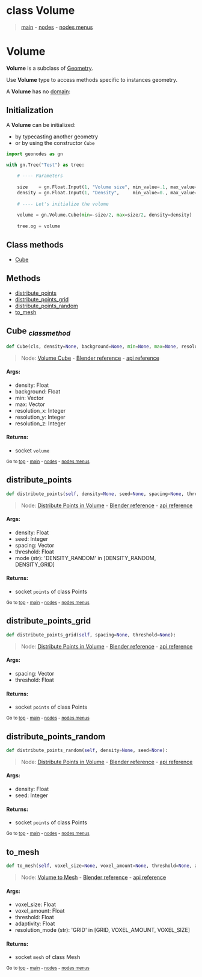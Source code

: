 # class Volume

> [main](../index.md) - [nodes](nodes.md) - [nodes menus](nodes_menus.md)

# Volume

**Volume** is a subclass of [Geometry](Geometry.md).

Use **Volume** type to access methods specific to instances geometry.

A **Volume** has no [domain](domain.md):

## Initialization

A **Volume** can be initialized:
- by typecasting another geometry
- or by using the constructor `Cube`

```python
import geonodes as gn

with gn.Tree("Test") as tree:
    
    # ---- Parameters
    
    size    = gn.Float.Input(1, "Volume size", min_value=.1, max_value=10)
    density = gn.Float.Input(1, "Density",     min_value=0., max_value=30)
    
    # ---- Let's initialize the volume
    
    volume = gn.Volume.Cube(min=-size/2, max=size/2, density=density)
    
    tree.og = volume
```

## Class methods

- [Cube](#Cube-classmethod)


## Methods

- [distribute_points](#distribute_points)
- [distribute_points_grid](#distribute_points_grid)
- [distribute_points_random](#distribute_points_random)
- [to_mesh](#to_mesh)

## Cube <sub>*classmethod*</sub>

```python
def Cube(cls, density=None, background=None, min=None, max=None, resolution_x=None, resolution_y=None, resolution_z=None):

```
> Node: [Volume Cube](GeometryNodeVolumeCube.md) - [Blender reference](https://docs.blender.org/manual/en/latest/modeling/geometry_nodes/volume/volume_cube.html) - [api reference](https://docs.blender.org/api/current/bpy.types.GeometryNodeVolumeCube.html)

#### Args:
- density: Float
- background: Float
- min: Vector
- max: Vector
- resolution_x: Integer
- resolution_y: Integer
- resolution_z: Integer

#### Returns:
- socket `volume`

<sub>Go to [top](#class-Volume) - [main](../index.md) - [nodes](nodes.md) - [nodes menus](nodes_menus.md)</sub>

## distribute_points

```python
def distribute_points(self, density=None, seed=None, spacing=None, threshold=None, mode='DENSITY_RANDOM'):

```
> Node: [Distribute Points in Volume](GeometryNodeDistributePointsInVolume.md) - [Blender reference](https://docs.blender.org/manual/en/latest/modeling/geometry_nodes/point/distribute_points_in_volume.html) - [api reference](https://docs.blender.org/api/current/bpy.types.GeometryNodeDistributePointsInVolume.html)

#### Args:
- density: Float
- seed: Integer
- spacing: Vector
- threshold: Float
- mode (str): 'DENSITY_RANDOM' in [DENSITY_RANDOM, DENSITY_GRID]

#### Returns:
- socket `points` of class Points

<sub>Go to [top](#class-Volume) - [main](../index.md) - [nodes](nodes.md) - [nodes menus](nodes_menus.md)</sub>

## distribute_points_grid

```python
def distribute_points_grid(self, spacing=None, threshold=None):

```
> Node: [Distribute Points in Volume](GeometryNodeDistributePointsInVolume.md) - [Blender reference](https://docs.blender.org/manual/en/latest/modeling/geometry_nodes/point/distribute_points_in_volume.html) - [api reference](https://docs.blender.org/api/current/bpy.types.GeometryNodeDistributePointsInVolume.html)

#### Args:
- spacing: Vector
- threshold: Float

#### Returns:
- socket `points` of class Points

<sub>Go to [top](#class-Volume) - [main](../index.md) - [nodes](nodes.md) - [nodes menus](nodes_menus.md)</sub>

## distribute_points_random

```python
def distribute_points_random(self, density=None, seed=None):

```
> Node: [Distribute Points in Volume](GeometryNodeDistributePointsInVolume.md) - [Blender reference](https://docs.blender.org/manual/en/latest/modeling/geometry_nodes/point/distribute_points_in_volume.html) - [api reference](https://docs.blender.org/api/current/bpy.types.GeometryNodeDistributePointsInVolume.html)

#### Args:
- density: Float
- seed: Integer

#### Returns:
- socket `points` of class Points

<sub>Go to [top](#class-Volume) - [main](../index.md) - [nodes](nodes.md) - [nodes menus](nodes_menus.md)</sub>

## to_mesh

```python
def to_mesh(self, voxel_size=None, voxel_amount=None, threshold=None, adaptivity=None, resolution_mode='GRID'):

```
> Node: [Volume to Mesh](GeometryNodeVolumeToMesh.md) - [Blender reference](https://docs.blender.org/manual/en/latest/modeling/geometry_nodes/volume/volume_to_mesh.html) - [api reference](https://docs.blender.org/api/current/bpy.types.GeometryNodeVolumeToMesh.html)

#### Args:
- voxel_size: Float
- voxel_amount: Float
- threshold: Float
- adaptivity: Float
- resolution_mode (str): 'GRID' in [GRID, VOXEL_AMOUNT, VOXEL_SIZE]

#### Returns:
- socket `mesh` of class Mesh

<sub>Go to [top](#class-Volume) - [main](../index.md) - [nodes](nodes.md) - [nodes menus](nodes_menus.md)</sub>


